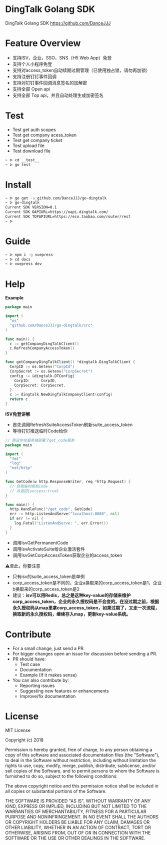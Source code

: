 # DingTalk Golang SDK

DingTalk Golang SDK https://github.com/DanceJJJ

# Feature Overview

- 支持ISV，企业，SSO，SNS（H5 Web App）免登
- 支持个人小程序免登
- 支持对access_token自动续期过期管理（已使用独占锁，请勿再加锁）
- 支持注册钉钉事件回调
- 支持对钉钉事件回调消息签名的加解密
- 支持全部 Open api
- 支持全部 Top api，并且自动处理生成加密签名

# Test

- Test get auth scopes
- Test get company acess_token
- Test get company ticket
- Test upload file
- Test download file

```bash
~ ᐅ cd __test__
~ ᐅ go test
```

# Install

```bash
~ ᐅ go get -u github.com/DanceJJJ/go-dingtalk
~ ᐅ go-dingtalk
Current SDK VERSION=0.1
Current SDK OAPIURL=https://oapi.dingtalk.com/
Current SDK TOPAPIURL=https://eco.taobao.com/router/rest
~ ᐅ
```

# Guide

```bash
~ ᐅ npm i -g vuepress
~ ᐅ cd docs
~ ᐅ vuepress dev
```

# Help

**Example**

```go
package main

import (
  "os"
  "github.com/DanceJJJ/go-dingtalk/src"
)

func main() {
  c := getCompanyDingTalkClient()
  c.RefreshCompanyAccessToken()
}

func getCompanyDingTalkClient() *dingtalk.DingTalkClient {
  CorpID := os.Getenv("CorpId")
  CorpSecret := os.Getenv("CorpSecret")
  config := &dingtalk.DTConfig{
    CorpID:     CorpID,
    CorpSecret: CorpSecret,
  }
  c := dingtalk.NewDingTalkCompanyClient(config)
  return c
}

```

**ISV免登讲解**

- 首先调用RefreshSuiteAccessToken刷新suite_access_token
- 等待钉钉推送临时Code给你

```go
// 假设你在服务端部署了get_code服务
package main

import (
  "fmt"
  "log"
  "net/http"
)

func GetCode(w http.ResponseWriter, req *http.Request) {
  // 获取临时授权code
  // 并返回{success:true}
}

func main() {
  http.HandleFunc("/get_code", GetCode)
  err := http.ListenAndServe("localhost:8080", nil)
  if err != nil {
    log.Fatal("ListenAndServe: ", err.Error())
  }
}
```
- 调用IsvGetPermanentCode
- 调用IsvActivateSuite给企业激活套件
- 调用IsvGetCorpAccessToken获取企业的access_token

⚠️至此，你要注意

- 只有isv的suite_access_token是单例
- corp_access_token是不同的，企业a换取来的corp_access_token是1，企业b换取来的corp_access_token是2
- 建议：**isv可以用Redis，总之是这种key-value的存储来维护corp_access_token，企业的永久授权码是不会变的。在没过期之前，根据永久授权码从map里拿corp_access_token，如果过期了，又走一次流程，换取新的永久授权码，继续存入map，更新key-value系统。**

# Contribute

- For a small change, just send a PR.
- For bigger changes open an issue for discussion before sending a PR.
- PR should have:
  - Test case
  - Documentation
  - Example (If it makes sense)
- You can also contribute by:
  - Reporting issues
  - Suggesting new features or enhancements
  - Improve/fix documentation



# License

MIT License

Copyright (c) 2018 

Permission is hereby granted, free of charge, to any person obtaining a copy
of this software and associated documentation files (the "Software"), to deal
in the Software without restriction, including without limitation the rights
to use, copy, modify, merge, publish, distribute, sublicense, and/or sell
copies of the Software, and to permit persons to whom the Software is
furnished to do so, subject to the following conditions:

The above copyright notice and this permission notice shall be included in all
copies or substantial portions of the Software.

THE SOFTWARE IS PROVIDED "AS IS", WITHOUT WARRANTY OF ANY KIND, EXPRESS OR
IMPLIED, INCLUDING BUT NOT LIMITED TO THE WARRANTIES OF MERCHANTABILITY,
FITNESS FOR A PARTICULAR PURPOSE AND NONINFRINGEMENT. IN NO EVENT SHALL THE
AUTHORS OR COPYRIGHT HOLDERS BE LIABLE FOR ANY CLAIM, DAMAGES OR OTHER
LIABILITY, WHETHER IN AN ACTION OF CONTRACT, TORT OR OTHERWISE, ARISING FROM,
OUT OF OR IN CONNECTION WITH THE SOFTWARE OR THE USE OR OTHER DEALINGS IN THE
SOFTWARE.
